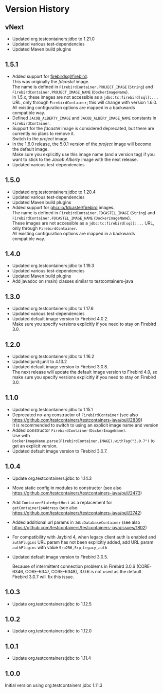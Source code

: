 Version History
===============

vNext
-----
- Updated org.testcontainers:jdbc to 1.21.0
- Updated various test-dependencies
- Updated Maven build plugins

1.5.1
-----
- Added support for [firebirdsql/firebird](https://hub.docker.com/r/firebirdsql/firebird). \
  This was originally the _fdcastel_ image. \
  The name is defined in `FirebirdContainer.PROJECT_IMAGE` (`String`) and `FirebirdContainer.PROJECT_IMAGE_NAME` (`DockerImageName`). \
  In 1.5.x, these images are not accessible as a `jdbc:tc:firebird[sql]:...` URL, only through `FirebirdContainer`; this will change with version 1.6.0. \
  All existing configuration options are mapped in a backwards compatible way.
- Defined `JACOB_ALBERTY_IMAGE` and `JACOB_ALBERY_IMAGE_NAME` constants in `FirebirdContainer`.
- Support for the _fdcastel_ image is considered deprecated, but there are currently no plans to remove it. \
  Switch to the _project_ image.
- In the 1.6.0 release, the 5.0.1 version of the _project_ image will become the default image. \
  Make sure you explicitly use this image name (and a version tag) if you want to stick to the _Jacob Alberty_ image with the next release.
- Updated various test-dependencies

1.5.0
-----
- Updated org.testcontainers:jdbc to 1.20.4
- Updated various test-dependencies
- Updated Maven build plugins
- Added support for [ghcr.io/fdcastel/firebird](https://github.com/fdcastel/firebird-docker) images. \
  The name is defined in `FirebirdContainer.FDCASTEL_IMAGE` (`String`) and `FirebirdContainer.FDCASTEL_IMAGE_NAME` (`DockerImageName`). \
  These images are not accessible as a `jdbc:tc:firebird[sql]:...` URL, only through `FirebirdContainer`.\
  All existing configuration options are mapped in a backwards compatible way.

1.4.0
-----
- Updated org.testcontainers:jdbc to 1.19.3
- Updated various test-dependencies
- Updated Maven build plugins
- Add javadoc on (main) classes similar to testcontainers-java

1.3.0
-----
- Updated org.testcontainers:jdbc to 1.17.6
- Updated various test-dependencies
- Updated default image version to Firebird 4.0.2. \
  Make sure you specify versions explicitly if you need to stay on Firebird 3.0.

1.2.0
-----
- Updated org.testcontainers:jdbc to 1.16.2
- Updated junit:junit to 4.13.2
- Updated default image version to Firebird 3.0.8. \
  The next release will update the default image version to Firebird 4.0, so make sure you specify versions explicitly if you need to stay on Firebird 3.0.

1.1.0
-----
- Updated org.testcontainers:jdbc to 1.15.1
- Deprecated no-arg constructor of `FirebirdContainer` (see also <https://github.com/testcontainers/testcontainers-java/pull/2839>) \
  It is recommended to switch to using an explicit image name and version
- Added constructor `FirebirdContainer(DockerImageName)`. \
  Use with `DockerImageName.parse(FirebirdContainer.IMAGE).withTag("3.0.7")` to get an explicit version.
- Updated default image version to Firebird 3.0.7.

1.0.4
-----

- Update org.testcontainers:jdbc to 1.14.3
- Move static config in modules to constructor (see also <https://github.com/testcontainers/testcontainers-java/pull/2473>)
- Add `ContainerState#getHost` as a replacement for `getContainerIpAddress` (see also <https://github.com/testcontainers/testcontainers-java/pull/2742>)
- Added additional url params in `JdbcDatabaseContainer` (see also <https://github.com/testcontainers/testcontainers-java/issues/1802>)
- For compatibility with Jaybird 4, when legacy client auth is enabled and `authPlugins` URL param has not been explicitly added, add URL param `authPlugins` with value `Srp256,Srp,Legacy_auth`
- Updated default image version to Firebird 3.0.5.

  Because of intermittent connection problems in Firebird 3.0.6 (CORE-6346, CORE-6347, CORE-6348), 3.0.6 is not used as the default. Firebird 3.0.7 will fix this issue. 

1.0.3
-----

- Update org.testcontainers:jdbc to 1.12.5

1.0.2
-----

- Update org.testcontainers:jdbc to 1.12.0

1.0.1
-----

- Update org.testcontainers:jdbc to 1.11.4

1.0.0
-----

Initial version using org.testcontainers:jdbc 1.11.3
